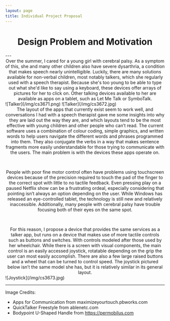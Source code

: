```yaml
---
layout: page
title: Individual Project Proposal
---
```

<center><h1>Design Problem and Motivation</h1></center>  
---
<center>Over the summer, I cared for a young girl with cerebral palsy. As a symptom of this, she and many other children also have severe dysarthria, a condition that makes speech nearly unintelligible. Luckily, there are many solutions available for non-verbal children, most notably talkers, which she regularly used with a speech therapist. Because she's too young to be able to type out what she'd like to say using a keyboard, these devices offer arrays of pictures for her to click on. Other talking devices available to her are available as apps on a tablet, such as Let Me Talk or SymboTalk.</center>
![Talker](/img/cs3671.png) ![Talker](/img/cs3672.jpg)
<center>The layout of the apps that currently exist seem to work well, and conversations I had with a speech therapist gave me some insights into why they are laid out the way they are, and which layouts tend to be the most effective with young children and other people who can’t read. The current software uses a combination of colour coding, simple graphics, and written words to help users navigate the different words and phrases programmed into them. They also conjugate the verbs in a way that makes sentence fragments more easily understandable for those trying to communicate with the users. The main problem is with the devices these apps operate on.
<p>&nbsp;</p>
People with poor fine motor control often have problems using touchscreen devices because of the precision required to touch the pad of the finger to the correct spot with little to no tactile feedback. Even pressing play on a paused Netflix show can be a frustrating ordeal, especially considering that pointing isn’t always an option depending on the user. While Windows has released an eye-controlled tablet, the technology is still new and relatively inaccessible. Additionally, many people with cerebral palsy have trouble focusing both of their eyes on the same spot.
<p>&nbsp;</p>
For this reason, I propose a device that provides the same services as a talker app, but runs on a device that makes use of more tactile controls such as buttons and switches. With controls modeled after those used by her wheelchair. While there is a screen with visual components, the main control is an easily accessed joystick, rotatable depending on the grip the user can most easily accomplish. There are also a few large raised buttons and a wheel that can be turned to control speed. The joystick pictured below isn’t the same model she has, but it is relatively similar in its general layout.</center>  
![Joystick](/img/cs3673.jpg)

---
Image Credits:
- Apps for Communication from maximizeyourtouch.pbworks.com
- QuickTalker Freestyle from ablenetc.com
- Bodypoint U-Shaped Handle from https://permobilus.com
